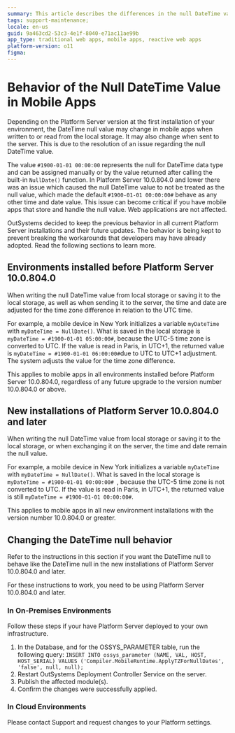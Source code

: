 ```yaml
---
summary: This article describes the differences in the null DateTime value between different OutSystems versions. It is relevant to the development of mobile apps.
tags: support-maintenance;
locale: en-us
guid: 9a463cd2-53c3-4e1f-8040-e71ac11ae99b
app_type: traditional web apps, mobile apps, reactive web apps
platform-version: o11
figma:
---
```


# Behavior of the Null DateTime Value in Mobile Apps

Depending on the Platform Server version at the first installation of your environment, the DateTime null value may change in mobile apps when written to or read from the local storage. It may also change when sent to the server. This is due to the resolution of an issue regarding the null DateTime
value.

The value `#1900-01-01 00:00:00` represents the null for DateTime data type and can be assigned manually or by the value returned after calling the built-in `NullDate()` function. In Platform Server 10.0.804.0 and lower there was an issue which caused the null DateTime value to not be treated as the
null value, which made the default `#1900-01-01 00:00:00#` behave as any other time and date value. This issue can become critical if you have mobile apps that store and handle the null value. Web applications are not affected.

OutSystems decided to keep the previous behavior in all current Platform Server installations and their future updates. The behavior is being kept to prevent breaking the workarounds that developers may have already adopted. Read the following sections to learn more.

## Environments installed before Platform Server 10.0.804.0

When writing the null DateTime value from local storage or saving it to the local storage, as well as when sending it to the server, the time and date are adjusted for the time zone difference in relation to the UTC time.

For example, a mobile device in New York initializes a variable `myDateTime` with `myDateTime = NullDate()`. What is saved in the local storage is `myDateTime = #1900-01-01 05:00:00#`, because the UTC-5 time zone is converted to UTC. If the value is read in Paris, in UTC+1, the returned value is
`myDateTime = #1900-01-01 06:00:00#`due to UTC to UTC+1 adjustment. The system adjusts the value for the time zone difference.

This applies to mobile apps in all environments installed before Platform Server 10.0.804.0, regardless of any future upgrade to the version number 10.0.804.0 or above.

## New installations of Platform Server 10.0.804.0 and later

When writing the null DateTime value from local storage or saving it to the local storage, or when exchanging it on the server, the time and date remain the null value.

For example, a mobile device in New York initializes a variable `myDateTime` with `myDateTime = NullDate()`. What is saved in the local storage is `myDateTime = #1900-01-01 00:00:00# `, because the UTC-5 time zone is not converted to UTC. If the value is read in Paris, in UTC+1, the returned value
is still `myDateTime = #1900-01-01 00:00:00#`.

This applies to mobile apps in all new environment installations with the version number 10.0.804.0 or greater.

## Changing the DateTime null behavior

Refer to the instructions in this section if you want the DateTime null to behave like the DateTime null in the new installations of Platform Server 10.0.804.0 and later.

For these instructions to work, you need to be using Platform Server 10.0.804.0 and later.

### In On-Premises Environments

Follow these steps if your have Platform Server deployed to your own infrastructure.

1. In the Database, and for the OSSYS_PARAMETER table, run the following query:
`INSERT INTO ossys_parameter (NAME, VAL, HOST, HOST_SERIAL) VALUES ('Compiler.MobileRuntime.ApplyTZForNullDates', 'false', null, null);`
1. Restart OutSystems Deployment Controller Service on the server.
1. Publish the affected module(s).
1. Confirm the changes were successfully applied.

### In Cloud Environments

Please contact Support and request changes to your Platform settings. 



